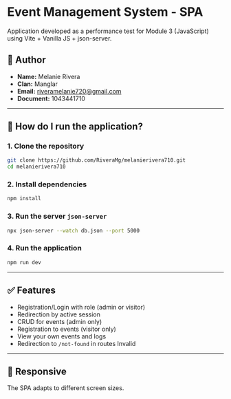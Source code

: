 # Event Management System - SPA

Application developed as a performance test for Module 3 (JavaScript) using Vite + Vanilla JS + json-server.

## 👤 Author
- **Name:** Melanie Rivera
- **Clan:** Manglar
- **Email:** riveramelanie720@gmail.com
- **Document:** 1043441710

---

## 🚀 How do I run the application?

### 1. Clone the repository

```bash
git clone https://github.com/RiveraMg/melanierivera710.git
cd melanierivera710
```

### 2. Install dependencies

```bash
npm install
```

### 3. Run the server `json-server`

```bash
npx json-server --watch db.json --port 5000
```

### 4. Run the application

```bash
npm run dev
```

---

## ✅ Features
- Registration/Login with role (admin or visitor)
- Redirection by active session
- CRUD for events (admin only)
- Registration to events (visitor only)
- View your own events and logs
- Redirection to `/not-found` in routes Invalid

---

## 📱 Responsive
The SPA adapts to different screen sizes.
